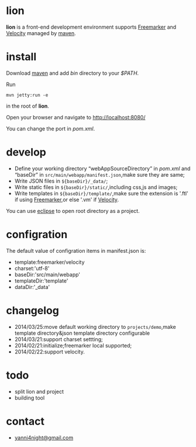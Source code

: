 lion
======

**lion** is a front-end development environment supports [Freemarker](http://freemarker.org) and [Velocity](http://velocity.apache.org/) managed by [maven](http://maven.apache.org).

install
======

Download [maven](http://maven.apache.org/download.html) and add _bin_ directory to your _$PATH_.

Run 

    mvn jetty:run -e

in the root of **lion**.

Open your browser and navigate to <http://localhost:8080/>

You can change the port in _pom.xml_.

develop
======
- Define your working directory <q>webAppSourceDirectory</q> in *pom.xml* and <q>baseDir</q> in <code>src/main/webapp/manifest.json</code>,make sure they are same;
-  Write JSON files in <code>${baseDir}/\_data/</code>;
-  Write static files in <code>${baseDir}/static/</code>,including css,js and images;
-  Write templates in <code>${baseDir}/template/</code>,make sure the extension is '.ftl' if using [Freemarker](http://freemarker.org),or else '.vm' if [Velocity](http://velocity.apache.org/).


You can use [eclipse](http://www.eclipse.org) to open root directory as a project.

configration
======
The default value of configration items in manifest.json is:

 - template:freemarker/velocity
 - charset:'utf-8'
 - baseDir:'src/main/webapp'
 - templateDir:'template'
 - dataDir:'_data'


changelog
======
- 2014/03/25:move default working directory to <code>projects/demo</code>,make template directory&json template directory configurable
- 2014/03/21:support charset settting;
- 2014/02/21:initialize;freemarker local supported;
- 2014/02/22:support velocity.

todo
======
 - split lion and project
 - building tool
 
contact
======
 - <yanni4night@gmail.com> 
